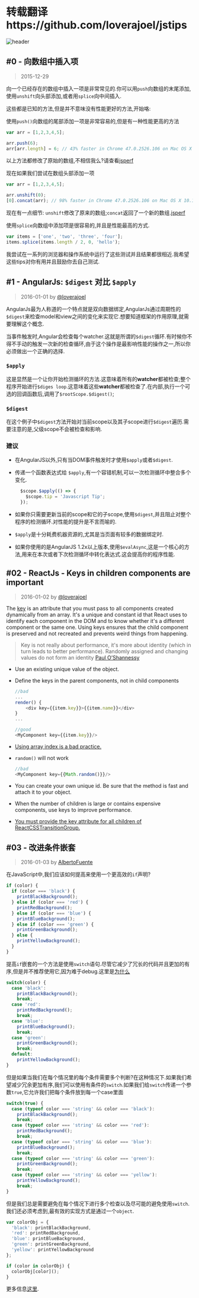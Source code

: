# 转载翻译https://github.com/loverajoel/jstips 
![header](https://raw.githubusercontent.com/loverajoel/jstips/master/resources/jstips-header-blog.gif)
## #0 - 向数组中插入项
> 2015-12-29

向一个已经存在的数组中插入一项是非常常见的.你可以用`push`向数组的末尾添加,使用`unshift`向头部添加,或者用`splice`向中间插入.

这些都是已知的方法,但是并不意味没有性能更好的方法,开始咯:

使用`push()`向数组的尾部添加一项是非常容易的,但是有一种性能更高的方法

```javascript
var arr = [1,2,3,4,5];

arr.push(6);
arr[arr.length] = 6; // 43% faster in Chrome 47.0.2526.106 on Mac OS X 10.11.1
```
以上方法都修改了原始的数组,不相信我么?请查看[jsperf](http://jsperf.com/push-item-inside-an-array)

现在如果我们尝试在数组头部添加一项

```javascript
var arr = [1,2,3,4,5];

arr.unshift(0);
[0].concat(arr); // 98% faster in Chrome 47.0.2526.106 on Mac OS X 10.11.1
```
现在有一点细节: `unshift`修改了原来的数组;`concat`返回了一个新的数组.[jsperf](http://jsperf.com/unshift-item-inside-an-array)

使用`splice`向数组中添加项是很容易的,并且是性能最高的方式.

```javascript
var items = ['one', 'two', 'three', 'four'];
items.splice(items.length / 2, 0, 'hello');
```

我尝试在一系列的浏览器和操作系统中运行了这些测试并且结果都很相近.我希望这些tips对你有用并且鼓励你去自己测试.

## #1 - AngularJs: `$digest` 对比 `$apply`

> 2016-01-01  by [@loverajoel](https://twitter.com/loverajoel)

AngularJs最为人称道的一个特点就是双向数据绑定,AngularJs通过周期性的`$digest`来检查model和view之间的变化来实现它.想要知道框架的作用原理,就需要理解这个概念.

当事件触发时,Angular会检查每个watcher.这就是所谓的`$digest`循环.有时候你不得不手动的触发一次新的检查循环,由于这个操作是最影响性能的操作之一,所以你必须做出一个正确的选择.

### `$apply`

这是显然是一个让你开始检测循环的方法.这意味着所有的**watcher**都被检查;整个程序开始进行`$diges loop`.这意味着这些**watcher**都被检查了.在内部,执行一个可选的回调函数后,调用了`$rootScope.$digest()`;

### `$digest`

在这个例子中`$digest`方法开始对当前scope以及其子scope进行`$digest`遍历.需要注意的是,父级scope不会被检查和影响.

### 建议
- 在AngularJS以外,只有当DOM事件触发时才使用`$apply`或者`$digest`.
- 传递一个函数表达式给 `$apply`,有一个容错机制,可以一次检测循环中整合多个变化.

  ```javascript
    $scope.$apply(() => {
      $scope.tip = 'Javascript Tip';
    });
  ```

- 如果你只需要更新当前的scope和它的子scope,使用`$digest`,并且阻止对整个程序的检测循环.对性能的提升是不言而喻的.

- `$apply`是十分耗费机器资源的,尤其是当页面有较多的数据绑定时.
- 如果你使用的是AngularJS 1.2x以上版本,使用`$evalAsync`,这是一个核心的方法,用来在本次或者下次检测循环中转化表达式.这会提高你的程序性能.

## #02 - ReactJs - Keys in children components are important

> 2016-01-02  by [@loverajoel](https://twitter.com/loverajoel)


The [key](https://facebook.github.io/react/docs/multiple-components.html#dynamic-children) is an attribute that you must pass to all components created dynamically from an array. It's a unique and constant id that React uses to identify each component in the DOM and to know whether it's a different component or the same one. Using keys ensures that the child component is preserved and not recreated and prevents weird things from happening.

> Key is not really about performance, it's more about identity (which in turn leads to better performance). Randomly assigned and changing values do not form an identity [Paul O’Shannessy](https://github.com/facebook/react/issues/1342#issuecomment-39230939)

- Use an existing unique value of the object.
- Define the keys in the parent components, not in child components

	```javascript
	//bad
	...
	render() {
		<div key={{item.key}}>{{item.name}}</div>
	}
	...

	//good
	<MyComponent key={{item.key}}/>
	```
- [Using array index is a bad practice.](https://medium.com/@robinpokorny/index-as-a-key-is-an-anti-pattern-e0349aece318#.76co046o9)
- `random()` will not work

	```javascript
	//bad
	<MyComponent key={{Math.random()}}/>
	```

- You can create your own unique id. Be sure that the method is fast and attach it to your object.
- When the number of children is large or contains expensive components, use keys to improve performance.
- [You must provide the key attribute for all children of ReactCSSTransitionGroup.](http://docs.reactjs-china.com/react/docs/animation.html)

## #03 - 改进条件嵌套
> 2016-01-03 by [AlbertoFuente](https://github.com/AlbertoFuente)

在JavaScript中,我们应该如何提高来使用一个更高效的`if`声明?

```javascript
if (color) {
  if (color === 'black') {
    printBlackBackground();
  } else if (color === 'red') {
    printRedBackground();
  } else if (color === 'blue') {
    printBlueBackground();
  } else if (color === 'green') {
    printGreenBackground();
  } else {
    printYellowBackground();
  }
}
```

提高`if`嵌套的一个方法是使用`switch`语句.尽管它减少了冗长的代码并且更加的有序,但是并不推荐使用它,因为难于debug.这里是[为什么](https://toddmotto.com/deprecating-the-switch-statement-for-object-literals/)

```javascript
switch(color) {
  case 'black':
    printBlackBackground();
    break;
  case 'red':
    printRedBackground();
    break;
  case 'blue':
    printBlueBackground();
    break;
  case 'green':
    printGreenBackground();
    break;
  default:
    printYellowBackground();
}
```

但是如果当我们在每个情况里的每个条件需要多个判断?在这种情况下.如果我们希望减少冗余更加有序,我们可以使用有条件的`switch`.如果我们给`switch`传递一个参数`true`,它允许我们把每个条件放到每一个case里面

```javascript
switch(true) {
  case (typeof color === 'string' && color === 'black'):
    printBlackBackground();
    break;
  case (typeof color === 'string' && color === 'red'):
    printRedBackground();
    break;
  case (typeof color === 'string' && color === 'blue'):
    printBlueBackground();
    break;
  case (typeof color === 'string' && color === 'green'):
    printGreenBackground();
    break;
  case (typeof color === 'string' && color === 'yellow'):
    printYellowBackground();
    break;
}
```

但是我们总是需要避免在每个情况下进行多个检查以及尽可能的避免使用`switch`.我们还必须考虑到,最有效的实现方式是通过一个`object`.

```javascript
var colorObj = {
  'black': printBlackBackground,
  'red': printRedBackground,
  'blue': printBlueBackground,
  'green': printGreenBackground,
  'yellow': printYellowBackground
};

if (color in colorObj) {
  colorObj[color]();
}
```

更多信息[这里](http://www.nicoespeon.com/en/2015/01/oop-revisited-switch-in-js/).